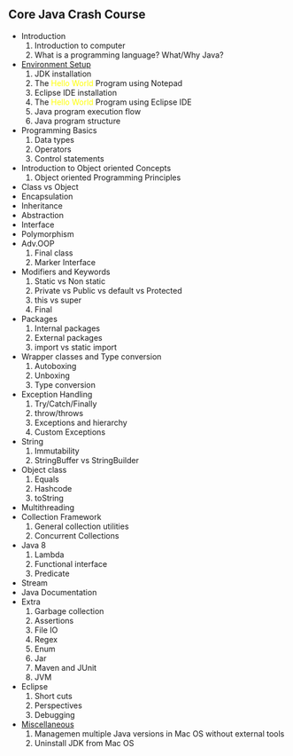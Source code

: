 ## Core Java Crash Course ##

- Introduction
    1. Introduction to computer
    2. What is a  programming language? What/Why Java?
- [Environment Setup](https://github.com/yetanothermasterylearning/Core-Java/tree/main/Environment%20Setup)
    1. JDK installation
    2. The <span style="color:yellow">Hello World</span> Program using Notepad
    3. Eclipse IDE installation
    4. The <span style="color:yellow">Hello 
    World</span> Program using Eclipse IDE
    5. Java program execution flow
    6. Java program structure
- Programming Basics
    1. Data types
    2. Operators
    3. Control statements
- Introduction to Object oriented Concepts
    1. Object oriented Programming Principles
- Class vs Object
- Encapsulation
- Inheritance
- Abstraction
- Interface
- Polymorphism
- Adv.OOP
    1. Final class
    2. Marker Interface
- Modifiers and Keywords
    1. Static vs Non static
    2. Private vs Public vs default vs Protected
    3. this vs super
    4. Final
- Packages
    1. Internal packages
    2. External packages
    3. import vs static import
- Wrapper classes and Type conversion
    1. Autoboxing
    2. Unboxing
    3. Type conversion
- Exception Handling
    1. Try/Catch/Finally
    2. throw/throws
    3. Exceptions and hierarchy
    4. Custom Exceptions
- String
    1. Immutability
    2. StringBuffer vs StringBuilder
- Object class
    1. Equals
    2. Hashcode
    3. toString
- Multithreading
- Collection Framework
    1. General collection utilities
    2. Concurrent Collections
- Java 8
    1. Lambda
    2. Functional interface
    3. Predicate
- Stream
- Java Documentation
- Extra
    1. Garbage collection
    2. Assertions
    3. File IO
    4. Regex
    5. Enum
    6. Jar
    7. Maven and JUnit
    8. JVM
- Eclipse
    1. Short cuts
    2. Perspectives
    3. Debugging
- [Miscellaneous](https://github.com/yetanothermasterylearning/Core-Java/tree/main/Miscellaneous)
    1. Managemen multiple Java versions in Mac OS without external tools
    2. Uninstall JDK from Mac OS
